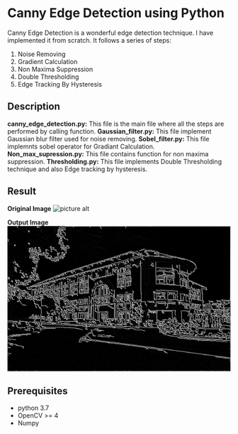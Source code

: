 # Canny Edge Detection using Python 

Canny Edge Detection is a wonderful edge detection technique. I have implemented it from scratch. It follows a series of steps:

1. Noise Removing
2. Gradient Calculation
3. Non Maxima Suppression
4. Double Thresholding
5. Edge Tracking By Hysteresis

## Description

**canny_edge_detection.py:** This file is the main file where all the steps are performed by calling function.
**Gaussian_filter.py:** This file implement Gaussian blur filter used for noise removing.
**Sobel_filter.py:** This file implemnts sobel operator for Gradiant Calculation.
**Non_max_supression.py:** This file contains function for non maxima suppression.
**Thresholding.py:** This file implements Double Thresholding technique and also Edge tracking by hysteresis.

## Result

**Original Image**
![picture alt](./canny_example.png)

**Output Image**
![picture alt](./canny_output.png) 

## Prerequisites

* python 3.7
* OpenCV >= 4
* Numpy

